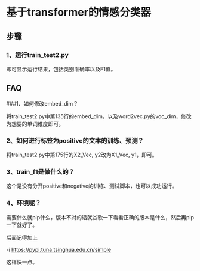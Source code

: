 # 基于transformer的情感分类器
## 步骤

### 1、运行train_test2.py

即可显示运行结果，包括类别准确率以及F1值。


## FAQ
###1、如何修改embed_dim？

将train_test2.py中第135行的embed_dim，以及word2vec.py的voc_dim，修改为想要的单词维度即可。


### 2、如何进行标签为positive的文本的训练、预测？


将train_test2.py中第175行的X2_Vec, y2改为X1_Vec, y1，即可。

### 3、train_f1是做什么的？
这个是没有分开positive和negative的训练、测试脚本，也可以成功运行。

### 4、环境呢？
需要什么就pip什么，版本不对的话就谷歌一下看看正确的版本是什么，然后再pip一下就好了。

后面记得加上

-i https://pypi.tuna.tsinghua.edu.cn/simple

这样快一点。

